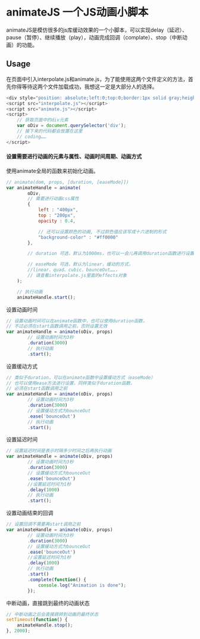 # animateJS 一个JS动画小脚本

animateJS是模仿很多的js库缓动效果的一个小脚本，可以实现delay（延迟）、pause（暂停）、继续播放（play），动画完成回调（complate）、stop（中断动画）的功能。

## Usage

在页面中引入interpolate.js和animate.js，为了能使用这两个文件定义的方法，首先你得等待这两个文件加载成功，我想这一定是大部分人的选择。

```Javascript
<div style="position: absolute;left:0;top:0;border:1px solid gray;height:100px;display:inline-block;width:100px;opacity: 1;background: white;"></div>
<script src="interpolate.js"></script>
<script src="animate.js"></script>
<script>
	// 获取页面中的div元素
	var oDiv = document.querySelector('div');
	// 接下来的代码都会放置在这里
	// coding……
</script>
```

#### 设置需要进行动画的元素与属性、动画时间周期、动画方式

使用animate全局的函数来初始化动画。

```Javascript
// animate(dom, props, [duration, [easeMode]])
var animateHandle = animate(
		oDiv,
		// 需要进行动画css属性
		{
			left : "400px",
			top : "200px",
			opacity : 0.4,

			// 还可以设置颜色的动画, 不过颜色值应该写成十六进制的形式
			"background-color" : "#ff0000"
		},

		// duration 可选，默认为1000ms，也可以一会儿再调用duration函数进行设置

		// easeMode 可选，默认为linear，缓动的方式，
		//linear、quad、cubic、bounceOut……，
		// 请查看interpolate.js里面的effects对象
	);

	// 执行动画
	animateHandle.start();
```

设置动画时间

```Javascript
// 设置动画时间可以在animate函数中，也可以使用duration函数，
// 不过必须在start函数调用之前，否则设置无效
var animateHandle = animate(oDiv, props)
		// 设置动画时间为3秒
		.duration(3000)
		// 执行动画
		.start();
```

设置缓动方式

```Javascript
// 类似于duration，可以在animate函数中设置缓动方式（easeMode）
// 也可以使用ease方法进行设置，同样类似于duration函数，
// 必须在start函数调用之前
var animateHandle = animate(oDiv, props)
		// 设置动画时间为3秒
		.duration(3000)
		// 设置缓动方式为bounceOut
		.ease('bounceOut')
		// 执行动画
		.start();
```

设置延迟时间

```Javascript
// 设置延迟时间是表示时隔多少时间之后再执行动画
var animateHandle = animate(oDiv, props)
		// 设置动画时间为3秒
		.duration(3000)
		// 设置缓动方式为bounceOut
		.ease('bounceOut')
		//设置延迟时间为1秒
		.delay(1000)
		// 执行动画
		.start();
```

设置动画结束的回调

```Javascript
// 设置回调不需要再start调用之前
var animateHandle = animate(oDiv, props)
		// 设置动画时间为3秒
		.duration(3000)
		// 设置缓动方式为bounceOut
		.ease('bounceOut')
		//设置延迟时间为1秒
		.delay(1000)
		// 执行动画
		.start()
		.complete(function() {
			console.log("Animation is done");
		});
```

中断动画，直接跳到最终的动画状态
```Javascript
// 中断动画之后会直接跳转到动画的最终状态
setTimeout(function() {
	animateHandle.stop();
}, 2000);

```
